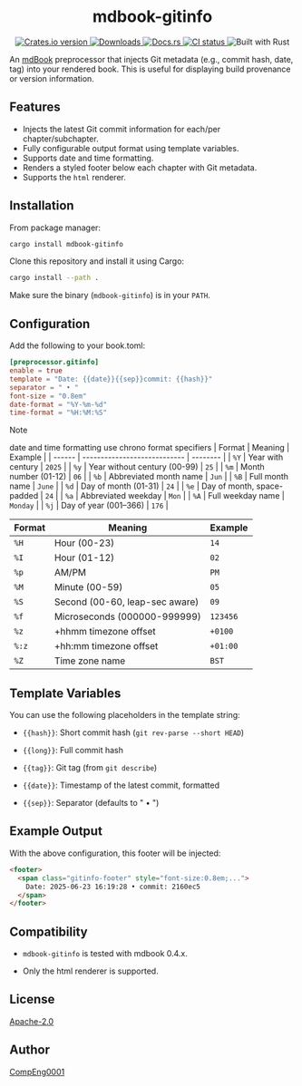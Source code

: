 
<div align="center">
    <h1 align="center"><b>mdbook-gitinfo</b></h1>
</div>

<p align="center">
  <a href="https://crates.io/crates/mdbook-gitinfo">
    <img src="https://img.shields.io/crates/v/mdbook-gitinfo?style=for-the-badge" alt="Crates.io version" />
  </a>
  <a href="https://crates.io/crates/mdbook-gitinfo">
    <img src="https://img.shields.io/crates/d/mdbook-gitinfo?style=for-the-badge" alt="Downloads" />
  </a>
  <a href="https://docs.rs/mdbook-gitinfo">
    <img src="https://img.shields.io/docsrs/mdbook-gitinfo?style=for-the-badge" alt="Docs.rs" />
  </a>
  <a href="https://github.com/CompEng0001/mdbook-gitinfo/actions">
    <img src="https://img.shields.io/github/actions/workflow/status/CompEng0001/mdbook-gitinfo/release.yml?&style=for-the-badge&label=CI" alt="CI status" />
  </a>
  <img src="https://img.shields.io/badge/Built%20with-Rust-orange?logo=rust&style=for-the-badge" alt="Built with Rust" />
</p>


An [mdBook](https://github.com/rust-lang/mdBook) preprocessor that injects Git metadata (e.g., commit hash, date, tag) into your rendered book. This is useful for displaying build provenance or version information.

## Features

- Injects the latest Git commit information for each/per chapter/subchapter.
- Fully configurable output format using template variables.
- Supports date and time formatting.
- Renders a styled footer below each chapter with Git metadata.
- Supports the `html` renderer.

## Installation

From package manager:

```sh
cargo install mdbook-gitinfo
```

Clone this repository and install it using Cargo:

```sh
cargo install --path .
```

Make sure the binary (`mdbook-gitinfo`) is in your `PATH`.

## Configuration

Add the following to your book.toml:

```toml
[preprocessor.gitinfo]
enable = true
template = "Date: {{date}}{{sep}}commit: {{hash}}"
separator = " • "
font-size = "0.8em"
date-format = "%Y-%m-%d"
time-format = "%H:%M:%S"
```

> [!NOTE]
> date and time formatting use chrono format specifiers
> | Format | Meaning                      | Example  |
> | ------ | ---------------------------- | -------- |
> | `%Y`   | Year with century            | `2025`   |
> | `%y`   | Year without century (00-99) | `25`     |
> | `%m`   | Month number (01-12)         | `06`     |
> | `%b`   | Abbreviated month name       | `Jun`    |
> | `%B`   | Full month name              | `June`   |
> | `%d`   | Day of month (01-31)         | `24`     |
> | `%e`   | Day of month, space-padded   | `24`     |
> | `%a`   | Abbreviated weekday          | `Mon`    |
> | `%A`   | Full weekday name            | `Monday` |
> | `%j`   | Day of year (001–366)        | `176`    |
>
> | Format | Meaning                        | Example  |
> | ------ | ------------------------------ | -------- |
> | `%H`   | Hour (00-23)                   | `14`     |
> | `%I`   | Hour (01-12)                   | `02`     |
> | `%p`   | AM/PM                          | `PM`     |
> | `%M`   | Minute (00-59)                 | `05`     |
> | `%S`   | Second (00-60, leap-sec aware) | `09`     |
> | `%f`   | Microseconds (000000-999999)   | `123456` |
> | `%z`   | +hhmm timezone offset          | `+0100`  |
> | `%:z`  | +hh\:mm timezone offset        | `+01:00` |
> | `%Z`   | Time zone name                 | `BST`    |


## Template Variables
You can use the following placeholders in the template string:

- `{{hash}}`: Short commit hash (`git rev-parse --short HEAD`)

- `{{long}}`: Full commit hash

- `{{tag}}`: Git tag (from `git describe`)

- `{{date}}`: Timestamp of the latest commit, formatted

- `{{sep}}`: Separator (defaults to " • ")

## Example Output

With the above configuration, this footer will be injected:

```html
<footer>
  <span class="gitinfo-footer" style="font-size:0.8em;...">
    Date: 2025-06-23 16:19:28 • commit: 2160ec5
  </span>
</footer>
```

## Compatibility

- `mdbook-gitinfo` is tested with mdbook 0.4.x.

- Only the html renderer is supported.

## License

[Apache-2.0](LICENSE.md)

## Author

[CompEng0001](https://github.com/CompEng0001)